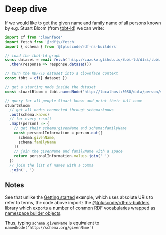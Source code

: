 # Deep dive

If we would like to get the given name and family name of all persons known by e.g. Stuart Bloom
(from [tbbt-ld][tbbt]) we can write:

<run-kit>

```js
import cf from 'clownface'
import fetch from '@rdfjs/fetch'
import { schema } from '@tpluscode/rdf-ns-builders'

// load the tbbt-ld graph
const dataset = await fetch('http://zazuko.github.io/tbbt-ld/dist/tbbt.nt')
  .then(response => response.dataset())

// turn the RDF/JS dataset into a Clownface context
const tbbt = cf({ dataset })

// get a starting node inside the dataset
const stuartBloom = tbbt.namedNode('http://localhost:8080/data/person/stuart-bloom')

// query for all people Stuart knows and print their full name
stuartBloom
  // get all nodes connected through schema:knows 
  .out(schema.knows) 
  // for every result
  .map((person) => {
    // get their schema:givenName and schema:familyName
    const personalInformation = person.out([
      schema.givenName,
      schema.familyName
    ])
    // join the givenName and familyName with a space
    return personalInformation.values.join(' ')
  })
  // join the list of names with a comma
  .join(', ')
```

</run-kit>

[tbbt]: https://github.com/zazuko/tbbt-ld

## Notes

See that unlike the [Getting started](/#getting-started) example, which uses absolute URIs to refer to terms, the code above imports the [@tpluscode/rdf-ns-builders](https://npm.im/@tpluscode/rdf-ns-builders) library which exports a number of common RDF vocabularies wrapped as [namespace builder objects](https://npm.im/@rdfjs/namespace).

Thus, typing `schema.givenName` is equivalent to `namedNode('http://schema.org/givenName')`
